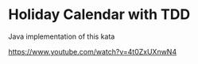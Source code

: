 # Holiday Calendar with TDD

Java implementation of this kata

https://www.youtube.com/watch?v=4t0ZxUXnwN4